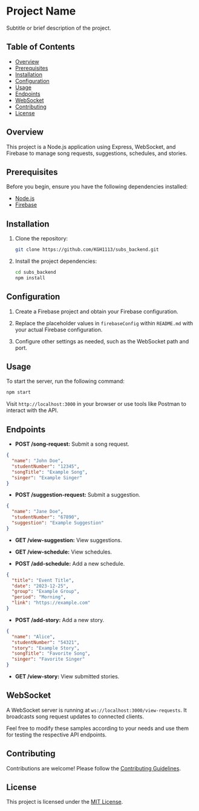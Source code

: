 # Project Name

Subtitle or brief description of the project.

## Table of Contents

- [Overview](#overview)
- [Prerequisites](#prerequisites)
- [Installation](#installation)
- [Configuration](#configuration)
- [Usage](#usage)
- [Endpoints](#endpoints)
- [WebSocket](#websocket)
- [Contributing](#contributing)
- [License](#license)

## Overview

This project is a Node.js application using Express, WebSocket, and Firebase to manage song requests, suggestions, schedules, and stories.

## Prerequisites

Before you begin, ensure you have the following dependencies installed:

- [Node.js](https://nodejs.org/)
- [Firebase](https://firebase.google.com/)

## Installation

1. Clone the repository:

   ```bash
   git clone https://github.com/KGH1113/subs_backend.git
   ```

2. Install the project dependencies:

   ```bash
   cd subs_backend
   npm install
   ```

## Configuration

1. Create a Firebase project and obtain your Firebase configuration.

2. Replace the placeholder values in `firebaseConfig` within `README.md` with your actual Firebase configuration.

3. Configure other settings as needed, such as the WebSocket path and port.

## Usage

To start the server, run the following command:

```bash
npm start
```

Visit `http://localhost:3000` in your browser or use tools like Postman to interact with the API.

## Endpoints

- **POST /song-request:** Submit a song request.
```json
{
  "name": "John Doe",
  "studentNumber": "12345",
  "songTitle": "Example Song",
  "singer": "Example Singer"
}
```
- **POST /suggestion-request:** Submit a suggestion.
```json
{
  "name": "Jane Doe",
  "studentNumber": "67890",
  "suggestion": "Example Suggestion"
}
```

- **GET /view-suggestion:** View suggestions.

- **GET /view-schedule:** View schedules.

- **POST /add-schedule:** Add a new schedule.
```json
{
  "title": "Event Title",
  "date": "2023-12-25",
  "group": "Example Group",
  "period": "Morning",
  "link": "https://example.com"
}
```

- **POST /add-story:** Add a new story.
```json
{
  "name": "Alice",
  "studentNumber": "54321",
  "story": "Example Story",
  "songTitle": "Favorite Song",
  "singer": "Favorite Singer"
}
```

- **GET /view-story:** View submitted stories.

## WebSocket

A WebSocket server is running at `ws://localhost:3000/view-requests`. It broadcasts song request updates to connected clients.

Feel free to modify these samples according to your needs and use them for testing the respective API endpoints.

## Contributing

Contributions are welcome! Please follow the [Contributing Guidelines](CONTRIBUTING.md).

## License

This project is licensed under the [MIT License](LICENSE).
